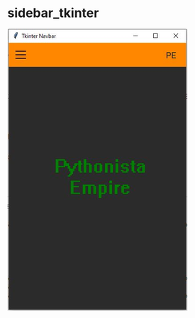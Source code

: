 # sidebar_tkinter
![image](https://github.com/freddywicaksono/sidebar_tkinter/blob/main/screenshot.jpg)
